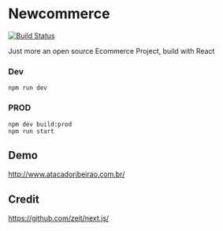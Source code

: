 # Newcommerce

<a href="https://travis-ci.org/davidcostadev/newcommerce"><img src="https://api.travis-ci.org/davidcostadev/newcommerce.svg?branch=master" alt="Build Status"></a>

Just more an open source Ecommerce Project, build with React

### Dev

```
npm run dev
```


### PROD

```
npm dev build:prod
npm run start
```

## Demo

http://www.atacadoribeirao.com.br/

## Credit

https://github.com/zeit/next.js/

